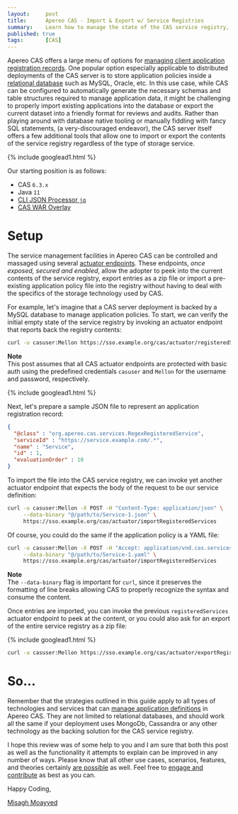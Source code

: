 ```yaml
---
layout:     post
title:      Apereo CAS - Import & Export w/ Service Registries
summary:    Learn how to manage the state of the CAS service registry, when managed via external storage services such as relational databases and more.
published: true
tags:       [CAS]
---
```


Apereo CAS offers a large menu of options for [managing client application registration records](https://apereo.github.io/cas/6.3.x/services/Service-Management.html). One popular option especially applicable to distributed deployments of the CAS server is to store application policies inside a [relational database](https://apereo.github.io/cas/6.3.x/services/JPA-Service-Management.html) such as MySQL, Oracle, etc. In this use case, while CAS can be configured to automatically generate the necessary schemas and table structures required to manage application data, it might be challenging to properly import existing applications into the database or export the current dataset into a friendly format for reviews and audits. Rather than playing around with database native tooling or manually fiddling with fancy SQL statements, (a very-discouraged endeavor), the CAS server itself offers a few additional tools that allow one to import or export the contents of the service registry regardless of the type of storage service.

{% include googlead1.html  %}

Our starting position is as follows:

- CAS `6.3.x`
- Java `11`
- [CLI JSON Processor `jq`](https://stedolan.github.io/jq/)
- [CAS WAR Overlay](https://github.com/apereo/cas-overlay-template)

# Setup

The service management facilities in Apereo CAS can be controlled and massaged using several [actuator endpoints](https://apereo.github.io/cas/6.3.x/services/Service-Management.html#administrative-endpoints). These endpoints, *once exposed, secured and enabled*, allow the adopter to peek into the current contents of the service registry, export entries as a zip file or import a pre-existing application policy file into the registry without having to deal with the specifics of the storage technology used by CAS.

For example, let's imagine that a CAS server deployment is backed by a MySQL database to manage application policies. To start, we can verify the initial empty state of the service registry by invoking an actuator endpoint that reports back the registry contents:

```bash
curl -u casuser:Mellon https://sso.example.org/cas/actuator/registeredServices | jq 
```

<div class="alert alert-info">
  <strong>Note</strong><br/>This post assumes that all CAS actuator endpoints are protected with basic auth using the predefined
  credentials <code>casuser</code> and <code>Mellon</code> for the username and password, respectively.
</div>


{% include googlead1.html  %}


Next, let's prepare a sample JSON file to represent an application registration record:

```json
{
  "@class" : "org.apereo.cas.services.RegexRegisteredService",
  "serviceId" : "https://service.example.com/.*",
  "name" : "Service",
  "id" : 1,
  "evaluationOrder" : 10
}
```

To import the file into the CAS service registry, we can invoke yet another actuator endpoint that expects the body of the request to be our service definition:

```bash
curl -u casuser:Mellon -X POST -H "Content-Type: application/json" \
     --data-binary "@/path/to/Service-1.json" \
     https://sso.example.org/cas/actuator/importRegisteredServices
```

Of course, you could do the same if the application policy is a YAML file:

```bash
curl -u casuser:Mellon -X POST -H "Accept: application/vnd.cas.services+yaml" \
     --data-binary "@/path/to/Service-1.yaml" \
     https://sso.example.org/cas/actuator/importRegisteredServices
```

<div class="alert alert-info">
  <strong>Note</strong><br/>The <code>--data-binary</code> flag is important for <code>curl</code>, since it preserves the formatting of line breaks allowing CAS to properly recognize the syntax and consume the content.
</div>


Once entries are imported, you can invoke the previous `registeredServices` actuator endpoint to peek at the content, or you could also ask for an export of the entire service registry as a zip file:

{% include googlead1.html  %}


```bash
curl -u casuser:Mellon https://sso.example.org/cas/actuator/exportRegisteredServices -o results.zip
```

# So...

Remember that the strategies outlined in this guide apply to all types of technologies and services that can [manage application definitions](https://apereo.github.io/cas/6.3.x/services/Service-Management.html#storage) in Apereo CAS. They are not limited to relational databases, and should work all the same if your deployment uses MongoDb, Cassandra or any other technology as the backing solution for the CAS service registry. 

I hope this review was of some help to you and I am sure that both this post as well as the functionality it attempts to explain can be improved in any number of ways. Please know that all other use cases, scenarios, features, and theories certainly [are possible](https://apereo.github.io/2017/02/18/onthe-theoryof-possibility/) as well. Feel free to [engage and contribute](https://apereo.github.io/cas/developer/Contributor-Guidelines.html) as best as you can.

Happy Coding,

[Misagh Moayyed](https://fawnoos.com)